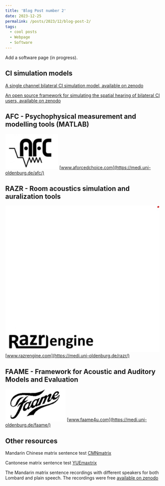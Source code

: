 ```yaml
---
title: 'Blog Post number 2'
date: 2023-12-25
permalink: /posts/2023/12/blog-post-2/
tags:
  - cool posts
  - Webpage
  - Software
---
```


Add a software page (in progress). 


## CI simulation models
[A single channel bilateral CI simulation model, available on zenodo](https://zenodo.org/records/5571858)

[An open source framework for simulating the spatial hearing of bilateral CI users, available on zenodo](https://zenodo.org/records/7471961) 



## AFC - Psychophysical measurement and modelling tools (MATLAB) 

![](/images/software/afc.jpg)   [www.aforcedchoice.com](https://medi.uni-oldenburg.de/afc/)


## RAZR - Room acoustics simulation and auralization tools

![](/images/software/Razr.jpg)  [www.razrengine.com](https://medi.uni-oldenburg.de/razr/)

## FAAME - Framework for Acoustic and Auditory Models and Evaluation
![](/images/software/faame.jpg)  [www.faame4u.com](https://medi.uni-oldenburg.de/faame/)



## Other resources
Mandarin Chinese matrix sentence test [CMNmatrix](https://doi.org/10.1080/14992027.2018.1483083)

Cantonese matrix sentence test [YUEmaxtrix](https://doi.org/10.1080/14992027.2022.2142683) 

The Mandarin matrix sentence recordings with different speakers for both Lombard and plain speech. The recordings were free [available on zenodo](https://zenodo.org/records/7063030)

